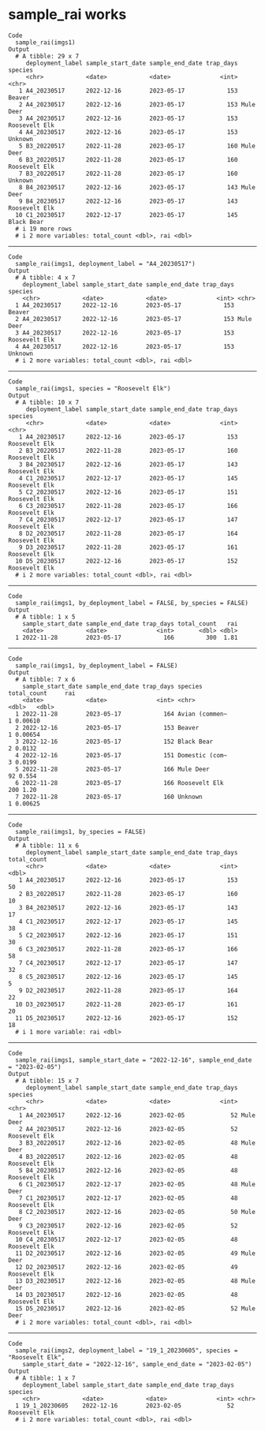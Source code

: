 # sample_rai works

    Code
      sample_rai(imgs1)
    Output
      # A tibble: 29 x 7
         deployment_label sample_start_date sample_end_date trap_days species      
         <chr>            <date>            <date>              <int> <chr>        
       1 A4_20230517      2022-12-16        2023-05-17            153 Beaver       
       2 A4_20230517      2022-12-16        2023-05-17            153 Mule Deer    
       3 A4_20230517      2022-12-16        2023-05-17            153 Roosevelt Elk
       4 A4_20230517      2022-12-16        2023-05-17            153 Unknown      
       5 B3_20220517      2022-11-28        2023-05-17            160 Mule Deer    
       6 B3_20220517      2022-11-28        2023-05-17            160 Roosevelt Elk
       7 B3_20220517      2022-11-28        2023-05-17            160 Unknown      
       8 B4_20230517      2022-12-16        2023-05-17            143 Mule Deer    
       9 B4_20230517      2022-12-16        2023-05-17            143 Roosevelt Elk
      10 C1_20230517      2022-12-17        2023-05-17            145 Black Bear   
      # i 19 more rows
      # i 2 more variables: total_count <dbl>, rai <dbl>

---

    Code
      sample_rai(imgs1, deployment_label = "A4_20230517")
    Output
      # A tibble: 4 x 7
        deployment_label sample_start_date sample_end_date trap_days species      
        <chr>            <date>            <date>              <int> <chr>        
      1 A4_20230517      2022-12-16        2023-05-17            153 Beaver       
      2 A4_20230517      2022-12-16        2023-05-17            153 Mule Deer    
      3 A4_20230517      2022-12-16        2023-05-17            153 Roosevelt Elk
      4 A4_20230517      2022-12-16        2023-05-17            153 Unknown      
      # i 2 more variables: total_count <dbl>, rai <dbl>

---

    Code
      sample_rai(imgs1, species = "Roosevelt Elk")
    Output
      # A tibble: 10 x 7
         deployment_label sample_start_date sample_end_date trap_days species      
         <chr>            <date>            <date>              <int> <chr>        
       1 A4_20230517      2022-12-16        2023-05-17            153 Roosevelt Elk
       2 B3_20220517      2022-11-28        2023-05-17            160 Roosevelt Elk
       3 B4_20230517      2022-12-16        2023-05-17            143 Roosevelt Elk
       4 C1_20230517      2022-12-17        2023-05-17            145 Roosevelt Elk
       5 C2_20230517      2022-12-16        2023-05-17            151 Roosevelt Elk
       6 C3_20230517      2022-11-28        2023-05-17            166 Roosevelt Elk
       7 C4_20230517      2022-12-17        2023-05-17            147 Roosevelt Elk
       8 D2_20230517      2022-11-28        2023-05-17            164 Roosevelt Elk
       9 D3_20230517      2022-11-28        2023-05-17            161 Roosevelt Elk
      10 D5_20230517      2022-12-16        2023-05-17            152 Roosevelt Elk
      # i 2 more variables: total_count <dbl>, rai <dbl>

---

    Code
      sample_rai(imgs1, by_deployment_label = FALSE, by_species = FALSE)
    Output
      # A tibble: 1 x 5
        sample_start_date sample_end_date trap_days total_count   rai
        <date>            <date>              <int>       <dbl> <dbl>
      1 2022-11-28        2023-05-17            166         300  1.81

---

    Code
      sample_rai(imgs1, by_deployment_label = FALSE)
    Output
      # A tibble: 7 x 6
        sample_start_date sample_end_date trap_days species        total_count     rai
        <date>            <date>              <int> <chr>                <dbl>   <dbl>
      1 2022-11-28        2023-05-17            164 Avian (commen~           1 0.00610
      2 2022-12-16        2023-05-17            153 Beaver                   1 0.00654
      3 2022-12-16        2023-05-17            152 Black Bear               2 0.0132 
      4 2022-12-16        2023-05-17            151 Domestic (com~           3 0.0199 
      5 2022-11-28        2023-05-17            166 Mule Deer               92 0.554  
      6 2022-11-28        2023-05-17            166 Roosevelt Elk          200 1.20   
      7 2022-11-28        2023-05-17            160 Unknown                  1 0.00625

---

    Code
      sample_rai(imgs1, by_species = FALSE)
    Output
      # A tibble: 11 x 6
         deployment_label sample_start_date sample_end_date trap_days total_count
         <chr>            <date>            <date>              <int>       <dbl>
       1 A4_20230517      2022-12-16        2023-05-17            153          50
       2 B3_20220517      2022-11-28        2023-05-17            160          10
       3 B4_20230517      2022-12-16        2023-05-17            143          17
       4 C1_20230517      2022-12-17        2023-05-17            145          38
       5 C2_20230517      2022-12-16        2023-05-17            151          30
       6 C3_20230517      2022-11-28        2023-05-17            166          58
       7 C4_20230517      2022-12-17        2023-05-17            147          32
       8 C5_20230517      2022-12-16        2023-05-17            145           5
       9 D2_20230517      2022-11-28        2023-05-17            164          22
      10 D3_20230517      2022-11-28        2023-05-17            161          20
      11 D5_20230517      2022-12-16        2023-05-17            152          18
      # i 1 more variable: rai <dbl>

---

    Code
      sample_rai(imgs1, sample_start_date = "2022-12-16", sample_end_date = "2023-02-05")
    Output
      # A tibble: 15 x 7
         deployment_label sample_start_date sample_end_date trap_days species      
         <chr>            <date>            <date>              <int> <chr>        
       1 A4_20230517      2022-12-16        2023-02-05             52 Mule Deer    
       2 A4_20230517      2022-12-16        2023-02-05             52 Roosevelt Elk
       3 B3_20220517      2022-12-16        2023-02-05             48 Mule Deer    
       4 B3_20220517      2022-12-16        2023-02-05             48 Roosevelt Elk
       5 B4_20230517      2022-12-16        2023-02-05             48 Roosevelt Elk
       6 C1_20230517      2022-12-17        2023-02-05             48 Mule Deer    
       7 C1_20230517      2022-12-17        2023-02-05             48 Roosevelt Elk
       8 C2_20230517      2022-12-16        2023-02-05             50 Mule Deer    
       9 C3_20230517      2022-12-16        2023-02-05             52 Roosevelt Elk
      10 C4_20230517      2022-12-17        2023-02-05             48 Roosevelt Elk
      11 D2_20230517      2022-12-16        2023-02-05             49 Mule Deer    
      12 D2_20230517      2022-12-16        2023-02-05             49 Roosevelt Elk
      13 D3_20230517      2022-12-16        2023-02-05             48 Mule Deer    
      14 D3_20230517      2022-12-16        2023-02-05             48 Roosevelt Elk
      15 D5_20230517      2022-12-16        2023-02-05             52 Mule Deer    
      # i 2 more variables: total_count <dbl>, rai <dbl>

---

    Code
      sample_rai(imgs2, deployment_label = "19_1_20230605", species = "Roosevelt Elk",
        sample_start_date = "2022-12-16", sample_end_date = "2023-02-05")
    Output
      # A tibble: 1 x 7
        deployment_label sample_start_date sample_end_date trap_days species      
        <chr>            <date>            <date>              <int> <chr>        
      1 19_1_20230605    2022-12-16        2023-02-05             52 Roosevelt Elk
      # i 2 more variables: total_count <dbl>, rai <dbl>


